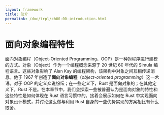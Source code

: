 ```yaml
---
layout: framework
title: 简介
permalink: /doc/trpl/ch00-00-introduction.html
---
```

# 面向对象编程特性

<!-- https://github.com/rust-lang/book/blob/main/src/ch18-00-oop.md -->
<!-- commit 56ec353290429e6547109e88afea4de027b0f1a9 -->

面向对象编程（Object-Oriented Programming，OOP）是一种对程序进行建模的方式。对象（Object）作为一个编程概念来源于 20 世纪 60 年代的 Simula 编程语言。这些对象影响了 Alan Kay 的编程架构，该架构中对象之间互相传递消息。他于 1967 年创造了**面向对象编程**（*object-oriented programming*）这一术语。对于 OOP 的定义众说纷纭；在一些定义下，Rust 是面向对象的；在其他定义下，Rust 不是。在本章节中，我们会探索一些被普遍认为是面向对象的特性和这些特性是如何体现在 Rust 语言习惯中的。接着会展示如何在 Rust 中实现面向对象设计模式，并讨论这么做与利用 Rust 自身的一些优势实现的方案相比有什么取舍。
